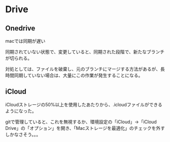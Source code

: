 # Drive

## Onedrive

macでは同期が遅い

同期されていない状態で、変更していると、同期された段階で、新たなブランチが切られる。

対処としては、ファイルを破棄し、元のブランチにマージする方法があるが、長時間同期していない場合は、大量にこの作業が発生することになる。

## iCloud

iCloudストレージの50%以上を使用したあたりから、.icloudファイルができるようになった。

gitで管理していると、これを無視するか、環境設定の「iCloud」→「iCloud Drive」の「オプション」を開き、「Macストレージを最適化」のチェックを外すしかなさそう。。。
